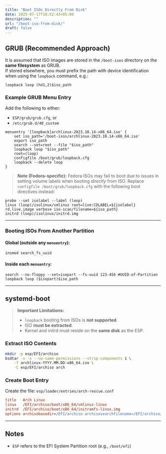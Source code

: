 ```yaml
---
title: "Boot ISOs Directly From Disk"
date: 2025-07-17T18:52:43+05:00
description: ""
url: "/boot-iso-from-disk/"
draft: false
---
```

## GRUB (Recommended Approach)

It is assumed that ISO images are stored in the `/boot-isos` directory on the **same filesystem** as GRUB.  
If stored elsewhere, you must prefix the path with device identification when using the `loopback` command, e.g.:

```grub
loopback loop (hd1,2)$iso_path
````

### Example GRUB Menu Entry

Add the following to either:

* `ESP/grub/grub.cfg`, or
* `/etc/grub.d/40_custom`

```grub
menuentry '[loopback]archlinux-2023.10.14-x86_64.iso' {
    set iso_path='/boot-isos/archlinux-2023.10.14-x86_64.iso'
    export iso_path
    search --set=root --file "$iso_path"
    loopback loop "$iso_path"
    root=(loop)
    configfile /boot/grub/loopback.cfg
    loopback --delete loop
}
```

> **Note (Fedora-specific):**
> Fedora ISOs may fail to boot due to issues in setting volume labels when booting _directly_ from ISO.
> Replace `configfile /boot/grub/loopback.cfg` with the following boot directives instead:

```grub
probe --set isolabel --label (loop)
linux (loop)/isolinux/vmlinuz root=live:CDLABEL=${isolabel} rd.live.image verbose iso-scan/filename=${iso_path}
initrd (loop)/isolinux/initrd.img
```

---

### Booting ISOs From Another Partition

#### Global (outside any `menuentry`):

```grub
insmod search_fs_uuid
```

#### Inside each `menuentry`:

```grub
search --no-floppy --set=isopart --fs-uuid 123-456 #UUID-of-Partition
loopback loop ($isopart)$iso_path
```

---

## systemd-boot

> **Important Limitations:**
>
> * `loopback` booting from ISOs is **not supported**.
> * ISO **must be extracted**.
> * Kernel and initrd must reside on the **same disk** as the ESP.

### Extract ISO Contents

```bash
mkdir -p esp/EFI/archiso
bsdtar -v -x --no-same-permissions --strip-components 1 \
    -f archlinux-YYYY.MM.DD-x86_64.iso \
    -C esp/EFI/archiso arch
```

### Create Boot Entry

Create the file: `esp/loader/entries/arch-rescue.conf`

```ini
title   Arch Linux
linux   /EFI/archiso/boot/x86_64/vmlinuz-linux
initrd  /EFI/archiso/boot/x86_64/initramfs-linux.img
options archisobasedir=/EFI/archiso archisosearchfilename=/EFI/archiso/boot/x86_64/vmlinuz-linux
```

---

## Notes

* `ESP` refers to the EFI System Partition root (e.g., `/boot/efi`)
